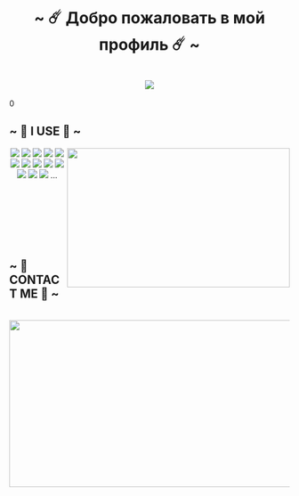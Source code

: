 <body>
<h1 align="center">~ ☄️ Добро пожаловать в мой профиль ☄️ ~</h1>
<br>
<div align="center">
<img src="https://media0.giphy.com/headers/tverd/wnhJXkg9FM3P.gif">
</div>
<br>0
<div>
<h2 align="left">            ~ 📇 I USE 📇 ~</h2>
<p>
<img src="https://c.tenor.com/3bTxZ4HdrysAAAAC/pixels-neon.gif"
     align="right" width="400.5px" height="250.5px">
</div>
<div>
<p align="center">
  <img src="https://img.shields.io/badge/c%23-%23239120.svg?style=for-the-badge&logo=c-sharp&logoColor=white"/>
  <img src="https://img.shields.io/badge/css3-%231572B6.svg?style=for-the-badge&logo=css3&logoColor=white"/>
  <img src="https://img.shields.io/badge/html5-%23E34F26.svg?style=for-the-badge&logo=html5&logoColor=white"/>
  <img src="https://img.shields.io/badge/javascript-%23323330.svg?style=for-the-badge&logo=javascript&logoColor=%23F7DF1E"/>
  <img src="https://img.shields.io/badge/php-%23777BB4.svg?style=for-the-badge&logo=php&logoColor=white"/>
  <img src="https://img.shields.io/badge/python-3670A0?style=for-the-badge&logo=python&logoColor=ffdd54"/>
  <img src="https://img.shields.io/badge/bootstrap-%23563D7C.svg?style=for-the-badge&logo=bootstrap&logoColor=white"/>
  <img src="https://img.shields.io/badge/.NET-5C2D91?style=for-the-badge&logo=.net&logoColor=white"/>
  <img src="https://img.shields.io/badge/jquery-%230769AD.svg?style=for-the-badge&logo=jquery&logoColor=white"/>
  <img src="https://img.shields.io/badge/node.js-6DA55F?style=for-the-badge&logo=node.js&logoColor=white"/>
  <img src="https://img.shields.io/badge/Debian-D70A53?style=for-the-badge&logo=debian&logoColor=white"/>
  <img src="https://img.shields.io/badge/Windows-0078D6?style=for-the-badge&logo=windows&logoColor=white"/>
  <img src="https://img.shields.io/badge/adobe-%23FF0000.svg?style=for-the-badge&logo=adobe&logoColor=white"/> ...
  
  <br><br> 
</p>
  <br><br> 
  <br>
<h2>          ~ 📝 CONTACT ME 📝 ~</h2>


  
  
 <p align="center" ><br>
          <a href="https://discord.com/invite/asAUJrZRSj">
            <img alt="" src="https://i.pinimg.com/originals/ae/66/a7/ae66a76fc2050ab30c4166909622c8d2.gif"
            width="900.5px" height="300.5px">
       <br>
       <img alt="" src="https://img.shields.io/discord/882105368187121675.svg?label=Discord&logo=Discord&colorB=7289da&style=for-the-badge">
          </a>
<br>
</div>
</div>
</body>
